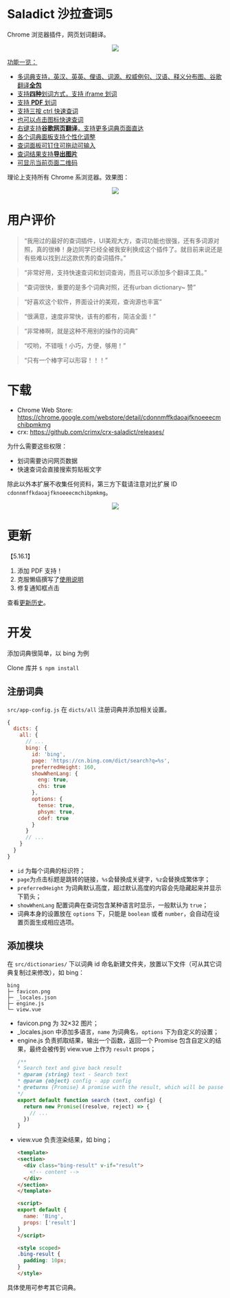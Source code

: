 # Saladict 沙拉查词5

Chrome 浏览器插件，网页划词翻译。

<p align="center">
  <a href="https://chrome.google.com/webstore/detail/cdonnmffkdaoajfknoeeecmchibpmkmg" target="_blank"><img src="saladict.jpg" /></a>
</p>

[功能一览：](https://github.com/crimx/crx-saladict/wiki)

- [多词典支持，英汉、英英、俚语、词源、权威例句、汉语、释义分布图、谷歌翻译**全包**](https://github.com/crimx/crx-saladict/wiki#%E5%A4%9A%E8%AF%8D%E5%85%B8%E6%94%AF%E6%8C%81%E8%8B%B1%E6%B1%89%E8%8B%B1%E8%8B%B1%E4%BF%9A%E8%AF%AD%E8%AF%8D%E6%BA%90%E6%9D%83%E5%A8%81%E4%BE%8B%E5%8F%A5%E6%B1%89%E8%AF%AD%E9%87%8A%E4%B9%89%E5%88%86%E5%B8%83%E5%9B%BE%E8%B0%B7%E6%AD%8C%E7%BF%BB%E8%AF%91)
- [支持**四种**划词方式，支持 iframe 划词](https://github.com/crimx/crx-saladict/wiki#%E6%94%AF%E6%8C%81%E5%9B%9B%E7%A7%8D%E5%88%92%E8%AF%8D%E6%96%B9%E5%BC%8F%E6%94%AF%E6%8C%81-iframe-%E5%88%92%E8%AF%8D)
- [支持 **PDF** 划词](https://github.com/crimx/crx-saladict/wiki#%E6%94%AF%E6%8C%81-pdf-%E5%88%92%E8%AF%8D)
- [支持三按 ctrl 快速查词](https://github.com/crimx/crx-saladict/wiki#%E6%94%AF%E6%8C%81%E4%B8%89%E6%8C%89-ctrl-%E5%BF%AB%E9%80%9F%E6%9F%A5%E8%AF%8D)
- [也可以点击图标快速查词](https://github.com/crimx/crx-saladict/wiki#%E7%82%B9%E5%87%BB%E5%9B%BE%E6%A0%87%E5%BF%AB%E9%80%9F%E6%9F%A5%E8%AF%8D)
- [右键支持**谷歌网页翻译**，支持更多词典页面直达](https://github.com/crimx/crx-saladict/wiki#%E5%8F%B3%E9%94%AE%E6%94%AF%E6%8C%81%E8%B0%B7%E6%AD%8C%E7%BD%91%E9%A1%B5%E7%BF%BB%E8%AF%91%E6%94%AF%E6%8C%81%E6%9B%B4%E5%A4%9A%E8%AF%8D%E5%85%B8%E9%A1%B5%E9%9D%A2%E7%9B%B4%E8%BE%BE)
- [各个词典面板支持个性化调整](https://github.com/crimx/crx-saladict/wiki#%E5%90%84%E4%B8%AA%E8%AF%8D%E5%85%B8%E9%9D%A2%E6%9D%BF%E6%94%AF%E6%8C%81%E4%B8%AA%E6%80%A7%E5%8C%96%E8%B0%83%E6%95%B4)
- [查词面板可钉住可拖动可输入](https://github.com/crimx/crx-saladict/wiki#%E6%9F%A5%E8%AF%8D%E9%9D%A2%E6%9D%BF%E5%8F%AF%E9%92%89%E4%BD%8F%E5%8F%AF%E6%8B%96%E5%8A%A8%E5%8F%AF%E8%BE%93%E5%85%A5)
- [查词结果支持**导出图片**](https://github.com/crimx/crx-saladict/wiki#%E6%9F%A5%E8%AF%8D%E7%BB%93%E6%9E%9C%E6%94%AF%E6%8C%81%E5%AF%BC%E5%87%BA%E5%9B%BE%E7%89%87)
- [可显示当前页面二维码](https://github.com/crimx/crx-saladict/wiki#%E5%8F%AF%E6%98%BE%E7%A4%BA%E5%BD%93%E5%89%8D%E9%A1%B5%E9%9D%A2%E4%BA%8C%E7%BB%B4%E7%A0%81)

理论上支持所有 Chrome 系浏览器。效果图：

<p align="center">
  <a href="https://chrome.google.com/webstore/detail/cdonnmffkdaoajfknoeeecmchibpmkmg" target="_blank"><img src="screen.gif" /></a>
</p>

# 用户评价

> “我用过的最好的查词插件，UI美观大方，查词功能也很强，还有多词源对照，真的很棒！身边同学已经全被我安利换成这个插件了。就目前来说还是有些难以找到*比*这款优秀的查词插件。”

> “非常好用，支持快速查词和划词查询，而且可以添加多个翻译工具。”

> “查词很快，重要的是多个词典对照，还有urban dictionary~ 赞”

> “好喜欢这个软件，界面设计的美观，查询源也丰富”

> “很满意，速度非常快，该有的都有，简洁全面！”

> “非常棒啊，就是这种不用别的操作的词典”

> “哎哟，不错哦！小巧，方便，够用！”

> “只有一个棒字可以形容！！！”

# 下载

- Chrome Web Store: <https://chrome.google.com/webstore/detail/cdonnmffkdaoajfknoeeecmchibpmkmg>
- crx: <https://github.com/crimx/crx-saladict/releases/>

为什么需要这些权限：
- 划词需要访问网页数据
- 快速查词会直接搜索剪贴板文字

除此以外本扩展不收集任何资料，第三方下载请注意对比扩展 ID `cdonnmffkdaoajfknoeeecmchibpmkmg`。

<p align="center">
  <a href="https://chrome.google.com/webstore/detail/cdonnmffkdaoajfknoeeecmchibpmkmg" target="_blank"><img src="screenshot.jpg" /></a>
</p>

# 更新

【5.16.1】
1. 添加 PDF 支持！
2. 克服懒癌撰写了[使用说明](https://github.com/crimx/crx-saladict/wiki)
3. 修复通知框点击

查看[更新历史](./CHANGELOG.md)。

# 开发

添加词典很简单，以 bing 为例

Clone 库并 `$ npm install`

## 注册词典

`src/app-config.js` 在 `dicts/all` 注册词典并添加相关设置。

```javascript
{
  dicts: {
    all: {
      // ...
      bing: {
        id: 'bing',
        page: 'https://cn.bing.com/dict/search?q=%s',
        preferredHeight: 160,
        showWhenLang: {
          eng: true,
          chs: true
        },
        options: {
          tense: true,
          phsym: true,
          cdef: true
        }
      }
      // ...
    }
  }
}
```

- `id` 为每个词典的标识符；
- `page`为点击标题是跳转的链接，`%s`会替换成关键字，`%z`会替换成繁体字；
- `preferredHeight` 为词典默认高度，超过默认高度的内容会先隐藏起来并显示下箭头；
- `showWhenLang` 配置词典在查词包含某种语言时显示，一般默认为 `true`；
- 词典本身的设置放在 `options` 下，只能是 `boolean` 或者 `number`，会自动在设置页面生成相应选项。

## 添加模块

在 `src/dictionaries/` 下以词典 id 命名新建文件夹，放置以下文件（可从其它词典复制过来修改），如 bing：

```
bing
├─ favicon.png
├─ _locales.json
├─ engine.js
└─ view.vue
```

- favicon.png 为 32×32 图片；
- _locales.json 中添加多语言，`name` 为词典名，`options` 下为自定义的设置；
- engine.js 负责抓取结果，输出一个函数，返回一个 Promise 包含自定义的结果，最终会被传到 view.vue 上作为 `result` props；
  ```javascript
  /**
  * Search text and give back result
  * @param {string} text - Search text
  * @param {object} config - app config
  * @returns {Promise} A promise with the result, which will be passed to view.vue as `result` props
  */
  export default function search (text, config) {
    return new Promise((resolve, reject) => {
      // ...
    })
  }
  ```
- view.vue 负责渲染结果，如 bing；
  ```html
  <template>
  <section>
    <div class="bing-result" v-if="result">
      <!-- content -->
    </div>
  </section>
  </template>

  <script>
  export default {
    name: 'Bing',
    props: ['result']
  }
  </script>

  <style scoped>
  .bing-result {
    padding: 10px;
  }
  </style>
  ```

具体使用可参考其它词典。
